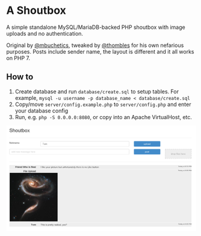 # A Shoutbox

A simple standalone MySQL/MariaDB-backed PHP shoutbox with image
uploads and no authentication.

Original by [@mbuchetics](https://github.com/mbuchetics), tweaked by
[@thombles](https://github.com/thombles/) for his own nefarious
purposes. Posts include sender name, the layout is different and it
all works on PHP 7.

## How to

1. Create database and run `database/create.sql` to setup tables. For
example, `mysql -u username -p database_name < database/create.sql`
2. Copy/move `server/config.example.php` to `server/config.php` and
enter your database config
3. Run, e.g. `php -S 0.0.0.0:8080`, or copy into an Apache
VirtualHost, etc.

![shoutbox screenshot](screenshot.png)
